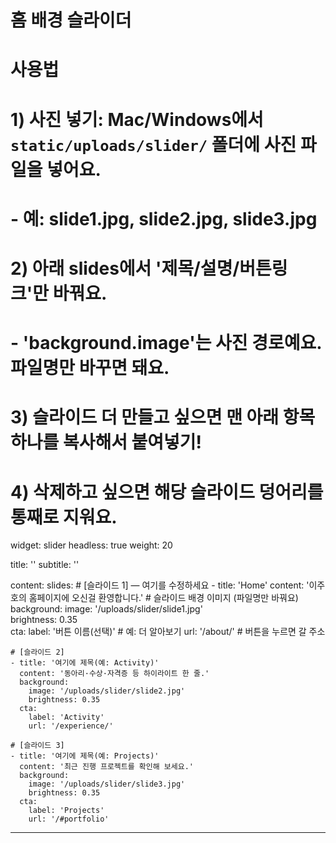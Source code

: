 # 홈 배경 슬라이더
# 사용법
# 1) 사진 넣기: Mac/Windows에서 `static/uploads/slider/` 폴더에 사진 파일을 넣어요.
#    - 예: slide1.jpg, slide2.jpg, slide3.jpg
# 2) 아래 slides에서 '제목/설명/버튼링크'만 바꿔요.
#    - 'background.image'는 사진 경로예요. 파일명만 바꾸면 돼요.
# 3) 슬라이드 더 만들고 싶으면 맨 아래 항목 하나를 복사해서 붙여넣기!
# 4) 삭제하고 싶으면 해당 슬라이드 덩어리를 통째로 지워요.
widget: slider
headless: true
weight: 20

title: ''
subtitle: ''

content:
  slides:
    # [슬라이드 1] — 여기를 수정하세요
    - title: 'Home'
      content: '이주호의  홈페이지에 오신걸 환영합니다.'
      # 슬라이드 배경 이미지 (파일명만 바꿔요)
      background:
        image: '/uploads/slider/slide1.jpg'  
        brightness: 0.35                    
      cta:
        label: '버튼 이름(선택)'              # 예: 더 알아보기
        url: '/about/'                        # 버튼을 누르면 갈 주소

    # [슬라이드 2]
    - title: '여기에 제목(예: Activity)'
      content: '동아리·수상·자격증 등 하이라이트 한 줄.'
      background:
        image: '/uploads/slider/slide2.jpg'
        brightness: 0.35
      cta:
        label: 'Activity'
        url: '/experience/'

    # [슬라이드 3]
    - title: '여기에 제목(예: Projects)'
      content: '최근 진행 프로젝트를 확인해 보세요.'
      background:
        image: '/uploads/slider/slide3.jpg'
        brightness: 0.35
      cta:
        label: 'Projects'
        url: '/#portfolio'
---
